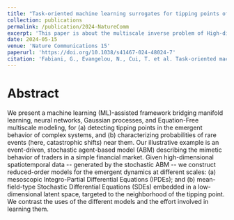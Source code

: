 ```yaml
---
title: "Task-oriented machine learning surrogates for tipping points of agent-based models"
collection: publications
permalink: /publication/2024-NatureComm
excerpt: 'This paper is about the multiscale inverse problem of High-dimensionale Agent based models via FNNs and RPNNs. For the data-driven reconstruction of bifurcation diagrams and rare event analysis. We learn both Integro-PDEs and low-dimensional SDEs (ML surrogates.)'
date: 2024-05-15
venue: 'Nature Communications 15'
paperurl: 'https://doi.org/10.1038/s41467-024-48024-7'
citation: 'Fabiani, G., Evangelou, N., Cui, T. et al. Task-oriented machine learning surrogates for tipping points of agent-based models. Nat Commun 15, 4117 (2024). https://doi.org/10.1038/s41467-024-48024-7'
---
```


Abstract
=====
We present a machine learning (ML)-assisted framework bridging manifold learning, neural networks, Gaussian processes, and Equation-Free multiscale modeling, for (a) detecting tipping points in the emergent behavior of complex systems, and (b) characterizing probabilities of rare events (here, catastrophic shifts) near them. Our illustrative example is an event-driven, stochastic agent-based model (ABM) describing the mimetic behavior of traders in a simple financial market. Given high-dimensional spatiotemporal data -- generated by the stochastic ABM -- we construct reduced-order models for the emergent dynamics at different scales: (a) mesoscopic Integro-Partial Differential Equations (IPDEs); and (b) mean-field-type Stochastic Differential Equations (SDEs) embedded in a low-dimensional latent space, targeted to the neighborhood of the tipping point. We contrast the uses of the different models and the effort involved in learning them.
